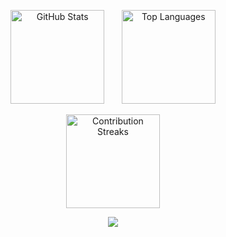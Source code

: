<!-- <p align="center">
	<img src="https://user-images.githubusercontent.com/61664827/231243763-7462694a-4695-45a6-a756-a5752cfebd04.png" />
</p> -->
<!-- <h4 align="center"> -->
<!-- <img src="https://readme-components.vercel.app/api?component=logo&logo=javascript&text=false&animation=spin&fill=black&textfill=F7DF1E&"> -->
<!-- <img src="https://readme-components.vercel.app/api?component=logo&logo=cplusplus&text=false&animation=spin&fill=black&textfill=00599C&"> -->
<!-- <img src="https://readme-components.vercel.app/api?component=logo&logo=python&text=false&animation=spin&fill=black&textfill=3776AB&"> -->
<!-- <img src="https://readme-components.vercel.app/api?component=logo&logo=java&text=false&animation=spin&fill=black&textfill=f89820&"> -->
<!-- <img src="https://readme-components.vercel.app/api?component=logo&logo=sass&text=false&animation=spin&fill=black&textfill=CC6699&"> -->
<!-- <img src="https://readme-components.vercel.app/api?component=logo&logo=node.js&text=false&animation=spin&fill=black&textfill=339933&"> -->
<!-- <img src="https://readme-components.vercel.app/api?component=logo&logo=react&text=false&animation=spin&fill=black&textfill=61DAFB&"> -->
<!-- <img src="https://readme-components.vercel.app/api?component=logo&logo=next.js&text=false&animation=spin&fill=black&textfill=ffffff&"> -->
<!-- <img src="https://readme-components.vercel.app/api?component=logo&logo=redux&text=false&animation=spin&fill=black&textfill=764ABC&"> -->
<!-- <img src="https://readme-components.vercel.app/api?component=logo&logo=django&text=false&animation=spin&fill=black&textfill=092E20&"> -->

<p align="center">
	<picture>
		<source srcset="https://github-readme-stats.vercel.app/api?username=abhay-rathour&show_icons=true&include_all_commits=true&count_private=true&theme=apprentice&hide_border=true&bg_color=00000000&rank_icon=github&cache_seconds=100"
			media="(prefers-color-scheme: dark), (width:45%)"
		/>
		<source srcset="https://github-readme-stats.vercel.app/api?username=abhay-rathour&show_icons=true&include_all_commits=true&count_private=true&theme=buefy&hide_border=true&bg_color=00000000&rank_icon=github&cache_seconds=100"
			media="(prefers-color-scheme: light), (width:45%)"
		/>
		<img 
		    src="https://github-readme-stats.vercel.app/api?username=abhay-rathour&show_icons=true&include_all_commits=true&count_private=true&theme=buefy&hide_border=true&bg_color=00000000&rank_icon=github&cache_seconds=100" 
		    alt="GitHub Stats" height="150em" 
		  />
	</picture> &nbsp; &nbsp; &nbsp;
	<picture>
		<source srcset="https://github-readme-stats.vercel.app/api/top-langs?username=abhay-rathour&show_icons=true&include_all_commits=true&count_private=true&theme=apprentice&hide_border=true&bg_color=00000000&layout=compact&cache_seconds=100"
			media="(prefers-color-scheme: dark), (width:45%)"
		/>
		<source srcset="https://github-readme-stats.vercel.app/api/top-langs?username=abhay-rathour&show_icons=true&include_all_commits=true&count_private=true&theme=buefy&hide_border=true&bg_color=00000000&layout=compact&cache_seconds=100"
			media="(prefers-color-scheme: light), (width:45%)"
		/>
		<img 
		    src="https://github-readme-stats.vercel.app/api?username=abhay-rathour&show_icons=true&include_all_commits=true&count_private=true&theme=buefy&hide_border=true&bg_color=00000000&rank_icon=github&cache_seconds=100" 
		    alt="Top Languages" height="150em"
		/>
	</picture>
</p>
<p align="center">
 	<picture>
		<source srcset="https://github-readme-streak-stats.herokuapp.com/?user=abhay-rathour&theme=apprentice&hide_border=true&stroke=0000&background=00000000&ring=e05397&fire=e05397&currStreakLabel=e05397&cache_seconds=100"
			media="(prefers-color-scheme: dark)"
		/>
		<source srcset="https://github-readme-streak-stats.herokuapp.com/?user=abhay-rathour&theme=bluefy&hide_border=true&stroke=0000&background=00000000&ring=e05397&fire=e05397&currStreakLabel=e05397&cache_seconds=100"
			media="(prefers-color-scheme: light)"
		/>
		<img 
		    src="https://github-readme-streak-stats.herokuapp.com/?user=abhay-rathour&theme=bluefy&hide_border=true&stroke=0000&background=00000000&ring=e05397&fire=e05397&currStreakLabel=e05397&cache_seconds=100&cache_seconds=100" 
		    alt="Contribution Streaks" height="150em"
		/>
	</picture>
</p>
<p align="center">
	<a href="https://github.com/abhay-rathour">
		<img
		align="center"
		src="https://github-profile-trophy.vercel.app/?username=abhay-rathour&theme=onedark&no-frame=true&row=1&&margin-w=20&no-bg=true"/>
	</a>
</p>
